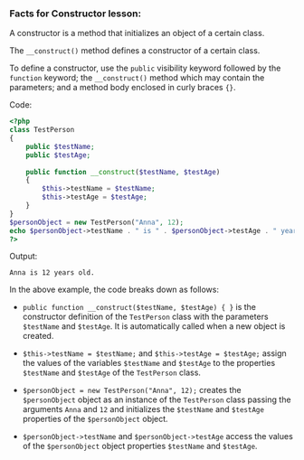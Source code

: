### Facts for Constructor lesson:

A constructor is a method that initializes an object of a certain class.

The `__construct()` method defines a constructor of a certain class. 

To define a constructor, use the `public` visibility keyword followed by the `function` keyword; the `__construct()` method which may contain the parameters; and a method body enclosed in curly braces `{}`.

Code:

```php
<?php
class TestPerson 
{
    public $testName;
    public $testAge;
	
    public function __construct($testName, $testAge)
    {
        $this->testName = $testName;
        $this->testAge = $testAge;
    }
}
$personObject = new TestPerson("Anna", 12);
echo $personObject->testName . " is " . $personObject->testAge . " years old.";
?>
```

Output:
```
Anna is 12 years old.
```

In the above example, the code breaks down as follows:

 - `public function __construct($testName, $testAge) { }` is the constructor definition of the `TestPerson` class with the parameters `$testName` and `$testAge`. It is automatically called when a new object is created.

 - `$this->testName = $testName;` and `$this->testAge = $testAge;` assign the values of the variables `$testName` and `$testAge` to the properties `$testName` and `$testAge` of the `TestPerson` class.

 - `$personObject = new TestPerson("Anna", 12);` creates the `$personObject` object as an instance of the `TestPerson` class passing the arguments `Anna` and `12` and initializes the `$testName` and `$testAge` properties of the `$personObject` object.

 - `$personObject->testName` and `$personObject->testAge` access the values of the `$personObject` object properties `$testName` and `$testAge`.
